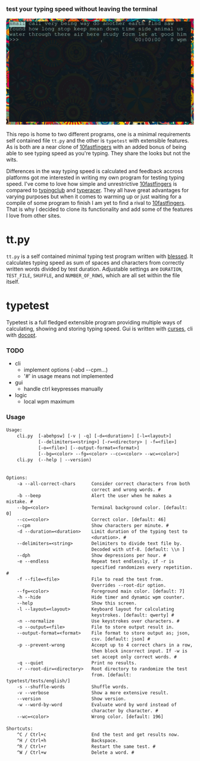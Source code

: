 ### test your typing speed without leaving the terminal

![example](./img/example.gif)

This repo is home to two different programs, one is a minimal requirements self contained file `tt.py` and the other is `typetest` with extensible features.
As is both are a near clone of [10fastfingers](https://10fastfingers.com/typing-test/english) with an added bonus of being able to see typing speed as you're typing.
They share the looks but not the wits.

Differences in the way typing speed is calculated and feedback accross platforms got me interested in writing my own program for testing typing speed.
I've come to love how simple and unrestrictive [10fastfingers](https://10fastfingers.com/typing-test/english) is compared to [typingclub](https://www.typingclub.com/) and [typeracer](https://www.typeracer.com).
They all have great advantages for varying purposes but when it comes to warming up or just waiting for a compile of some program to finish I am yet to find a rival to [10fastfingers](https://10fastfingers.com/typing-test/english).
That is why I decided to clone its functionality and add some of the features I love from other sites.

# tt.py
`tt.py` is a self contained minimal typing test program written with [blessed](https://github.com/jquast/blessed/).
It calculates typing speed as sum of spaces and characters from correctly written words divided by test duration.
Adjustable settings are `DURATION`, `TEST_FILE`, `SHUFFLE`, and `NUMBER_OF_ROWS`, which are all set within the file itself.

# typetest
Typetest is a full fledged extensible program providing multiple ways of calculating, showing and storing typing speed.
Gui is written with [curses](https://docs.python.org/3/howto/curses.html), cli with [docopt](https://github.com/docopt/docopt).

### TODO
- cli
  - implement options (-abd --cpm...)
  - '#' in usage means not implemented
- gui
  - handle ctrl keypresses manually
- logic
  - local wpm maximum

### Usage
```
Usage:
    cli.py  [-abehpsw] [-v | -q] [-d=<duration>] [-l=<layout>]
            [--delimiters=<string>] [-r=<directory> | -f=<file>]
            [-o=<file>] [--output-format=<format>]
            [--bg=<color> --fg=<color> --cc=<color> --wc=<color>]
    cli.py  (--help | --version)


Options:
    -a --all-correct-chars      Consider correct characters from both
                                correct and wrong words. #
    -b --beep                   Alert the user when he makes a mistake. #
    --bg=<color>                Terminal background color. [default: 0]
    --cc=<color>                Correct color. [default: 46]
    --cpm                       Show characters per minute. #
    -d --duration=<duration>    Limit duration of the typing test to
                                <duration>. #
    --delimiters=<string>       Delimiters to divide text file by.
                                Decoded with utf-8. [default: \\n ]
    --dph                       Show depressions per hour. #
    -e --endless                Repeat test endlessly, if -r is
                                specified randomizes every repetition. #
    -f --file=<file>            File to read the test from.
                                Overrides --root-dir option.
    --fg=<color>                Foreground main color. [default: 7]
    -h --hide                   Hide timer and dynamic wpm counter.
    --help                      Show this screen.
    -l --layout=<layout>        Keyboard layout for calculating
                                keystrokes. [default: qwerty] #
    -n --normalize              Use keystrokes over characters. #
    -o --output=<file>          File to store output result in.
    --output-format=<format>    File format to store output as; json,
                                csv. [default: json] #
    -p --prevent-wrong          Accept up to 4 correct chars in a row,
                                then block incorrect input. If -w is
                                set accept only correct words. #
    -q --quiet                  Print no results.
    -r --root-dir=<directory>   Root directory to randomize the test
                                from. [default: typetest/tests/english/]
    -s --shuffle-words          Shuffle words.
    -v --verbose                Show a more extensive result.
    --version                   Show version.
    -w --word-by-word           Evaluate word by word instead of
                                character by character. #
    --wc=<color>                Wrong color. [default: 196]

Shortcuts:
    ^C / Ctrl+c                 End the test and get results now.
    ^H / Ctrl+h                 Backspace.
    ^R / Ctrl+r                 Restart the same test. #
    ^W / Ctrl+w                 Delete a word. #
```
